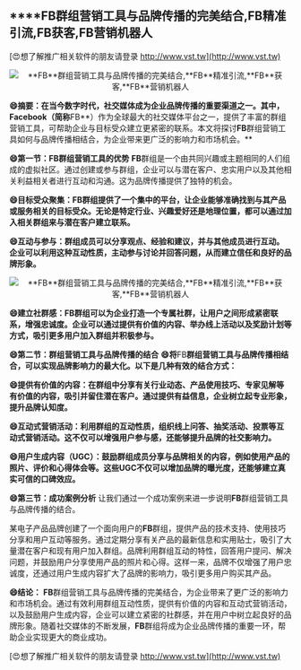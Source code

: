 ## ****FB**群组营销工具与品牌传播的完美结合,**FB**精准引流,**FB**获客,**FB**营销机器人**

[😍想了解推广相关软件的朋友请登录 http://www.vst.tw](http://www.vst.tw)

 <center><img src="https://vst.tw/MP4/tuiguang/png/1.png" alt="**FB**群组营销工具与品牌传播的完美结合,**FB**精准引流,**FB**获客,**FB**营销机器人"></center>

**😄摘要：在当今数字时代，社交媒体成为企业品牌传播的重要渠道之一。其中，Facebook（简称**FB**）作为全球最大的社交媒体平台之一，提供了丰富的群组营销工具，可帮助企业与目标受众建立更紧密的联系。本文将探讨**FB**群组营销工具如何与品牌传播相结合，为企业带来更广泛的影响力和市场机会。**

**😄第一节：**FB**群组营销工具的优势**
**FB**群组是一个由共同兴趣或主题相同的人们组成的虚拟社区。通过创建或参与群组，企业可以与潜在客户、忠实用户以及其他相关利益相关者进行互动和沟通。这为品牌传播提供了独特的机会。

**😄目标受众聚集：**FB**群组提供了一个集中的平台，让企业能够准确找到与其产品或服务相关的目标受众。无论是特定行业、兴趣爱好还是地理位置，都可以通过加入相关群组来与潜在客户建立联系。**

**😄互动与参与：群组成员可以分享观点、经验和建议，并与其他成员进行互动。企业可以利用这种互动性质，主动参与讨论并回答问题，从而建立信任和良好的品牌形象。**

 <center><img src="https://vst.tw/MP4/tuiguang/png/5.png" alt="**FB**群组营销工具与品牌传播的完美结合,**FB**精准引流,**FB**获客,**FB**营销机器人"></center>

**😄建立社群感：**FB**群组可以为企业打造一个专属社群，让用户之间形成紧密联系，增强忠诚度。企业可以通过提供有价值的内容、举办线上活动以及奖励计划等方式，吸引更多用户加入群组并积极参与。**

**😄第二节：群组营销工具与品牌传播的结合**
**😄将**FB**群组营销工具与品牌传播相结合，可以实现品牌影响力的最大化。以下是几种有效的结合方式：**

**😄提供有价值的内容：在群组中分享有关行业动态、产品使用技巧、专家见解等有价值的内容，吸引并留住潜在客户。通过提供有益信息，企业树立起专业形象，提升品牌认知度。**

**😄互动式营销活动：利用群组的互动性质，组织线上问答、抽奖活动、投票等互动式营销活动。这不仅可以增强用户参与感，还能够提升品牌的社交影响力。**

**😄用户生成内容（UGC）：鼓励群组成员分享与品牌相关的内容，例如使用产品的照片、评价和心得体会等。这些UGC不仅可以增加品牌的曝光度，还能够建立真实可信的口碑效应。**

**😄第三节：成功案例分析**
让我们通过一个成功案例来进一步说明**FB**群组营销工具与品牌传播的结合。

某电子产品品牌创建了一个面向用户的**FB**群组，提供产品的技术支持、使用技巧分享和用户互动等服务。通过定期分享有关产品的最新信息和实用贴士，吸引了大量潜在客户和现有用户加入群组。品牌利用群组互动的特性，回答用户提问、解决问题，并鼓励用户分享使用产品的照片和心得。这样一来，品牌不仅增强了用户忠诚度，还通过用户生成内容扩大了品牌的影响力，吸引更多用户购买其产品。

**😄结论：**
**FB**群组营销工具与品牌传播的完美结合，为企业带来了更广泛的影响力和市场机会。通过有效利用群组互动性质，提供有价值的内容和互动式营销活动，以及鼓励用户生成内容，企业可以建立紧密的社群感，并在用户中树立起良好的品牌形象。随着社交媒体的不断发展，**FB**群组将成为企业品牌传播的重要一环，帮助企业实现更大的商业成功。

[😍想了解推广相关软件的朋友请登录 http://www.vst.tw](http://www.vst.tw)



